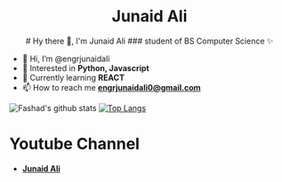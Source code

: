<p align="center"> <h1 align="center"> Junaid Ali </h1> </p>
<p align="center">
# Hy there 👋, I'm Junaid Ali
### student of BS Computer Science ✨

- 👋 Hi, I’m @engrjunaidali
- 👀 Interested in **Python, Javascript**
- 🌱 Currently learning **REACT**
- 📫 How to reach me **engrjunaidali0@gmail.com**


![Fashad's github stats](https://github-readme-stats.vercel.app/api?username=engrjunaidali&show_icons=true&theme=default)
[![Top Langs](https://github-readme-stats.vercel.app/api/top-langs/?username=engrjunaidali&theme=default&langs_count=8)](https://github.com/Fashad-Ahmed/github-readme-stats)

# Youtube Channel
- **[Junaid Ali](https://www.youtube.com/channel/UC7hWEeEFoZWbhu9qlGQWdLQ?sub_confirmation=1)**
<!---
engrjunaidali/engrjunaidali is a ✨ special ✨ repository because its `README.md` (this file) appears on your GitHub profile.
You can click the Preview link to take a look at your changes.
--->
